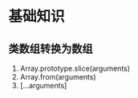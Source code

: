 
# 基础知识

## 类数组转换为数组

1. Array.prototype.slice(arguments)
2. Array.from(arguments)
3. [...arguments]